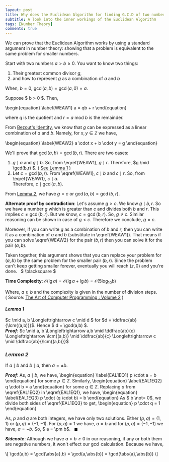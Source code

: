 ```yaml
---
layout: post
title: Why does the Euclidean Algorithm for finding G.C.D of two number work?
subtitle: A look into the inner workings of the Euclidean Algorithm
tags: [Number Theory]
comments: true
---
```


We can prove that the Euclidean Algorithm works by using a standard argument in number theory: showing that a problem is equivalent to the same problem for smaller numbers.

Start with two numbers $a > b \geq 0$. You want to know two things:


1. Their greatest common divisor $g$,
2. and how to represent $g$ as a combination of $a$ and $b$

When, $b = 0$, $\gcd(a,b) = \gcd(a,0) = a$.

Suppose $ b > 0 $. Then, 

\begin{equation}
\label{WEAW1}
a = qb + r
\end{equation}

where $q$ is the quotient and $r = a~\textrm{mod}~b$ is the remainder.

From [Bezout's Identity](./2020-05-19-bezouts-identity.md), we know that $g$ can be expressed as a linear combination of $a$ and $b$. Namely, for $x,y \in \mathbb{Z}$ we have,

\begin{equation}
    \label{WEAW2}
    a \cdot x + b \cdot y = g
\end{equation}

We'll prove that $\gcd(a,b) = \gcd(b,r)$. There are two cases:


1. $g \mid a$ and $g \mid b$. So, from \eqref{WEAW1}, $g \mid r$. Therefore, $g \mid \gcd(b,r) $. 
( [See Lemma 1](#lemma-1) )
2. Let $c = \gcd(b,r)$. From \eqref{WEAW1}, $c \mid b$ and $c \mid r$. So, from \eqref{WEAW1}, $c \mid a$.   
Therefore, $c \mid \gcd(a,b)$.


From [Lemma 2](#lemma-2), we have $g = c$ or $\gcd(a,b) = \gcd(b,r)$.

**Alternate proof by contradiction**: Let's assume $g > c$. We know $g \mid b,r$. So we have a number $g$ which is greater than $c$ and divides both $b$ and $r$. This implies $c \not= \gcd(b,r)$. But we know, $c = \gcd(b,r)$. So, $g \not> c$. Similar reasoning can be shown in case of $g < c$. Therefore we conclude, $g = c$.

Moreover, if you can write $g$ as a combination of $b$ and $r$, then you can write it as a combination of $a$ and $b$ (substitute in \eqref{WEAW1}). That means if you can solve \eqref{WEAW2} for the pair $(b,r)$ then you can solve it for the pair $(a,b)$.

Taken together, this argument shows that you can replace your problem for $(a,b)$ by the same problem for the smaller pair $(b,r)$. Since the problem can't keep getting smaller forever, eventually you will reach $(z,0)$ and you're done. &nbsp; $ \blacksquare $ 

**Time Complexity**: $\mathcal{O}(\lg a) = \mathcal{O}(\lg a + \lg b) = \mathcal{O}(5\log_{10}b)$

Where, $a \geq b$ and the complexity is given in the number of division steps.  
( Source: [The Art of Computer Programming : Volume 2](https://dl.acm.org/doi/book/10.5555/270146) )

#### ***Lemma 1***
$c \mid a, b  \Longleftrightarrow c \mid d $ for $d = \ddfrac{ab}{\lcm{(a,b)}}$. Hence $ d = \gcd(a,b) $.  
***Proof***: $c \mid a, b  \Longleftrightarrow a,b \mid \ddfrac{ab}{c} \Longleftrightarrow \lcm{(a,b)} \mid \ddfrac{ab}{c} \Longleftrightarrow c \mid \ddfrac{ab}{\lcm{(a,b)}}$ 

### ***Lemma 2***
If $a \mid b$ and $b \mid a$, then $a = \pm b$.

***Proof***: As, $a \mid b$, we have,
\begin{equation}
    \label{EAL1EQ1}
    p \cdot a = b 
\end{equation}
for some $p \in \mathbb{Z}$. Similarly, 
\begin{equation}
    \label{EAL1EQ2}
    q \cdot b = a 
\end{equation}
for some $q \in \mathbb{Z}$. Replacing $a$ from \eqref{EAL1EQ2} in \eqref{EAL1EQ1}, we have,
\begin{equation}
    \label{EAL1EQ3}
    p \cdot (q \cdot b) = b 
\end{equation}
As $ b \not= 0$, we divide both sides of \eqref{EAL1EQ3} to get,
\begin{equation}
    p \cdot q = 1
\end{equation}

As, $p$ and $q$ are both integers, we have only two solutions. Either $(p,q) = (1,1)$ or $(p,q) = (-1,-1)$. For $(p,q) = 1$ we have, $a = b$ and 
for $(p,q) = (-1,-1)$ we have, $a = -b$. So, $ a = \pm b$. &nbsp; $\blacksquare$

***Sidenote***: Although we have $a > b \geq 0$ in our reasoning, if any or both them are negative numbers, it won't effect our $\gcd$ calculation. Because we have,


\\[ \gcd(a,b) = \gcd(\abs{a},b) = \gcd(a,\abs{b}) = \gcd(\abs{a},\abs{b}) \\]
